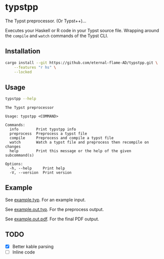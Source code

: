 # typstpp

The Typst preprocessor. (Or Typst++)...

Executes your Haskell or R code in your Typst source file. Wrapping around the `compile` and `watch` commands of the Typst CLI.

## Installation

```bash
cargo install --git https://github.com/eternal-flame-AD/typstpp.git \
    --features "r hs" \
    --locked
```

## Usage

```bash
typstpp --help
```

```
The Typst preprocessor

Usage: typstpp <COMMAND>

Commands:
  info        Print typstpp info
  preprocess  Preprocess a typst file
  compile     Preprocess and compile a typst file
  watch       Watch a typst file and preprocess then recompile on changes
  help        Print this message or the help of the given subcommand(s)

Options:
  -h, --help     Print help
  -V, --version  Print version
```

## Example

See [example.typ](example.typ). For an example input.

See [example.out.typ](example.out.typ). For the preprocess output.

See [example.out.pdf](example.out.pdf). For the final PDF output.

## TODO

- [X] Better kable parsing
- [ ] Inline code